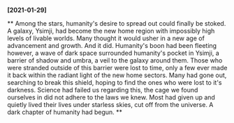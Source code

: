 **[2021-01-29]**

**
Among the stars, humanity's desire to spread out could finally be stoked. A galaxy, Ysimji, had become the new home region with impossibly high levels of livable worlds. Many thought it would usher in a new age of advancement and growth. And it did. 
Humanity's boon had been fleeting however, a wave of dark space surrounded humanity's pocket in Ysimji, a barrier of shadow and umbra, a veil to the galaxy around them. Those who were stranded outside of this barrier were lost to time, only a few ever made it back within the radiant light of the new home sectors. Many had gone out, searching to break this shield, hoping to find the ones who were lost to it's darkness. Science had failed us regarding this, the cage we found ourselves in did not adhere to the laws we knew. Most had given up and quietly lived their lives under starless skies, cut off from the universe.
A dark chapter of humanity had begun.
**